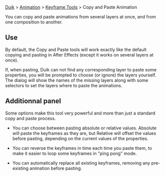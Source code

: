 [Duik](https://github.com/Rainbox-dev/DuAEF_Duik/wiki/Duik-User-Guide) > [Animation](https://github.com/Rainbox-dev/DuAEF_Duik/wiki/Animation) > [Keyframe Tools](https://github.com/Rainbox-dev/DuAEF_Duik/wiki/Keyframe-Tools) > Copy and Paste Animation

You can copy and paste animations from several layers at once, and from one composition to another.

## Use

By default, the Copy and Paste tools will work exactly like the default copying and pasting in After Effects (except it works on several layers at once).

If, when pasting, Duik can not find any corresponding layer to paste some properties, you will be prompted to choose (or ignore) the layers yourself. The dialog will show the names of the missing layers along with some selectors to set the layers where to paste the animations.

## Additionnal panel

Some options make this tool very powerful and more than just a standard copy and paste process.

- You can choose between pasting absolute or relative values. Absolute will paste the keyframes as they are, but Relative will offset the values before pasting, depending on the current values of the properties.

- You can reverse the keyframes in time each time you paste them, to make it easier to loop some keyframes in "ping pong" mode.

- You can automatically replace all existing keyframes, removing any pre-existing animation before pasting.
